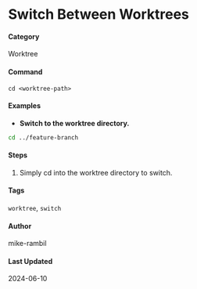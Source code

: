 # Switch Between Worktrees


#### Category
Worktree

#### Command
`cd <worktree-path>`

#### Examples
- **Switch to the worktree directory.**


```sh
cd ../feature-branch
```


#### Steps
1. Simply cd into the worktree directory to switch.


#### Tags
`worktree`, `switch`

#### Author
mike-rambil

#### Last Updated
2024-06-10
